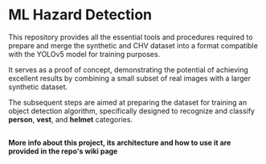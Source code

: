 # ML Hazard Detection

This repository provides all the essential tools and procedures required to prepare and merge the synthetic and CHV dataset into a format compatible with the YOLOv5 model for training purposes.

It serves as a proof of concept, demonstrating the potential of achieving excellent results by combining a small subset of real images with a larger synthetic dataset.

The subsequent steps are aimed at preparing the dataset for training an object detection algorithm, specifically designed to recognize and classify **person**, **vest**, and **helmet** categories.

##

#### More info about this project, its architecture and how to use it are provided in the repo's wiki page
